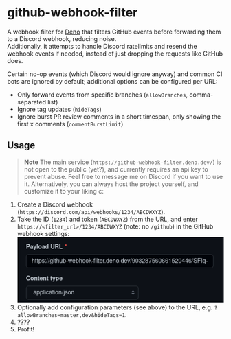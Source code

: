 # github-webhook-filter

A webhook filter for [Deno](https://deno.land/) that filters GitHub events before
forwarding them to a Discord webhook, reducing noise.  
Additionally, it attempts to handle Discord ratelimits and resend the webhook events if needed, instead of just dropping the requests like GitHub does.

Certain no-op events (which Discord would ignore anyway) and common CI bots are ignored by default; additional options can be configured per URL:

- Only forward events from specific branches (`allowBranches`, comma-separated list)
- Ignore tag updates (`hideTags`)
- Ignore burst PR review comments in a short timespan, only showing the first x comments (`commentBurstLimit`)


## Usage

> **Note**
> The main service (`https://github-webhook-filter.deno.dev/`) is not open to the public (yet?), and currently requires an api key to prevent abuse. Feel free to message me on Discord if you want to use it.
> Alternatively, you can always host the project yourself, and customize it to your liking c:

1. Create a Discord webhook (`https://discord.com/api/webhooks/1234/ABCDWXYZ`).
2. Take the ID (`1234`) and token (`ABCDWXYZ`) from the URL, and enter `https://<filter_url>/1234/ABCDWXYZ` (note: no `/github`) in the GitHub webhook settings:  
    ![settings](./.github/assets/github-settings.png)
3. Optionally add configuration parameters (see above) to the URL, e.g. `?allowBranches=master,dev&hideTags=1`.
4. ????
5. Profit!
